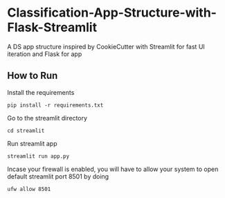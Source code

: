 # Classification-App-Structure-with-Flask-Streamlit
A DS app structure inspired by CookieCutter with Streamlit for fast UI iteration and Flask for app

## How to Run
Install the requirements
```
pip install -r requirements.txt
```
Go to the streamlit directory
```
cd streamlit
```
Run streamlit app
```
streamlit run app.py
```
Incase your firewall is enabled, you will have to allow your system to open default streamlit port 8501 by doing
```
ufw allow 8501
```
